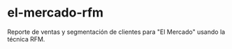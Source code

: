# el-mercado-rfm
Reporte de ventas y segmentación de clientes para "El Mercado" usando la técnica RFM.
